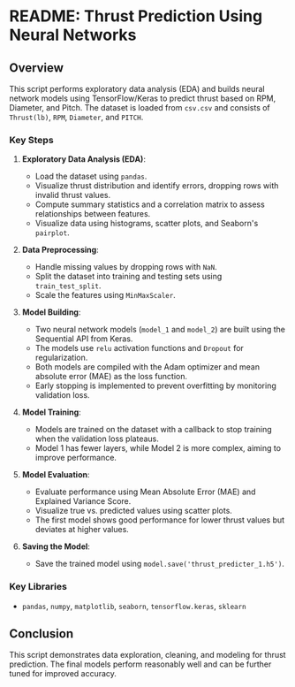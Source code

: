 # README: Thrust Prediction Using Neural Networks

## Overview

This script performs exploratory data analysis (EDA) and builds neural network models using TensorFlow/Keras to predict thrust based on RPM, Diameter, and Pitch. The dataset is loaded from `csv.csv` and consists of `Thrust(lb)`, `RPM`, `Diameter`, and `PITCH`.

### Key Steps

1. **Exploratory Data Analysis (EDA)**:
   - Load the dataset using `pandas`.
   - Visualize thrust distribution and identify errors, dropping rows with invalid thrust values.
   - Compute summary statistics and a correlation matrix to assess relationships between features.
   - Visualize data using histograms, scatter plots, and Seaborn's `pairplot`.

2. **Data Preprocessing**:
   - Handle missing values by dropping rows with `NaN`.
   - Split the dataset into training and testing sets using `train_test_split`.
   - Scale the features using `MinMaxScaler`.

3. **Model Building**:
   - Two neural network models (`model_1` and `model_2`) are built using the Sequential API from Keras. 
   - The models use `relu` activation functions and `Dropout` for regularization.
   - Both models are compiled with the Adam optimizer and mean absolute error (MAE) as the loss function.
   - Early stopping is implemented to prevent overfitting by monitoring validation loss.

4. **Model Training**:
   - Models are trained on the dataset with a callback to stop training when the validation loss plateaus.
   - Model 1 has fewer layers, while Model 2 is more complex, aiming to improve performance.

5. **Model Evaluation**:
   - Evaluate performance using Mean Absolute Error (MAE) and Explained Variance Score.
   - Visualize true vs. predicted values using scatter plots.
   - The first model shows good performance for lower thrust values but deviates at higher values.

6. **Saving the Model**:
   - Save the trained model using `model.save('thrust_predicter_1.h5')`.

### Key Libraries
- `pandas`, `numpy`, `matplotlib`, `seaborn`, `tensorflow.keras`, `sklearn`

## Conclusion

This script demonstrates data exploration, cleaning, and modeling for thrust prediction. The final models perform reasonably well and can be further tuned for improved accuracy.
